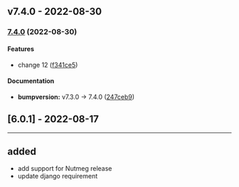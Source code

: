 ## v7.4.0 - 2022-08-30

### [7.4.0](https://github.com/Henrrypg/eox-tenant/compare/v7.3.0...v7.4.0) (2022-08-30)

#### Features

- change 12 ([f341ce5](https://github.com/Henrrypg/eox-tenant/commit/f341ce5eeced6d9a6092854fa59bb9d916796a60))

#### Documentation

- **bumpversion:** v7.3.0 → 7.4.0 ([247ceb9](https://github.com/Henrrypg/eox-tenant/commit/247ceb9ca941cff8ce3e60fe3457779646824657))

## [6.0.1] - 2022-08-17


---

## added

- add support for Nutmeg release
- update django requirement
